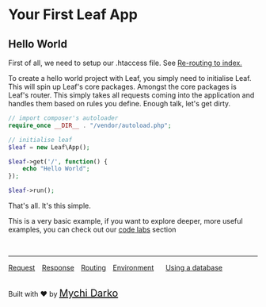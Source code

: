 # Your First Leaf App
## Hello World
First of all, we need to setup our .htaccess file. See [Re-routing to index.](2.0/intro/htaccess)

To create a hello world project with Leaf, you simply need to initialise Leaf. This will spin up Leaf's core packages. Amongst the core packages is Leaf's router. This simply takes all requests coming into the application and handles them based on rules you define. Enough talk, let's get dirty.

```php
// import composer's autoloader
require_once __DIR__ . "/vendor/autoload.php";

// initialise leaf
$leaf = new Leaf\App();

$leaf->get('/', function() {
	echo "Hello World";
});

$leaf->run();
```
That's all. It's this simple.

This is a very basic example, if you want to explore deeper, more useful examples, you can check out our [code labs](codelabs/) section

<br>
<hr>

<a href="#/2.0/http/request" style="margin: 0px">Request</a>
<a href="#/2.0/http/response" style="margin: 0px 10px;">Response</a>
<a href="#/2.0/routing" style="margin: 0px; 10px;">Routing</a>
<a href="#/2.0/environment" style="margin: 0px 10px;">Environment</a>
<a href="#/2.0/database" style="margin: 0px 10px;">Using a database</a>

<br>
Built with ❤ by <a href="https://mychi.netlify.com" style="font-size: 20px; color: #111;" target="_blank">Mychi Darko</a>